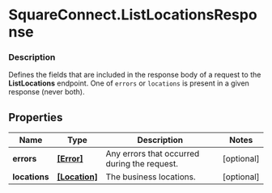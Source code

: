 # SquareConnect.ListLocationsResponse

### Description

Defines the fields that are included in the response body of a request to the __ListLocations__ endpoint.  One of `errors` or `locations` is present in a given response (never both).

## Properties
Name | Type | Description | Notes
------------ | ------------- | ------------- | -------------
**errors** | [**[Error]**](Error.md) | Any errors that occurred during the request. | [optional] 
**locations** | [**[Location]**](Location.md) | The business locations. | [optional] 


